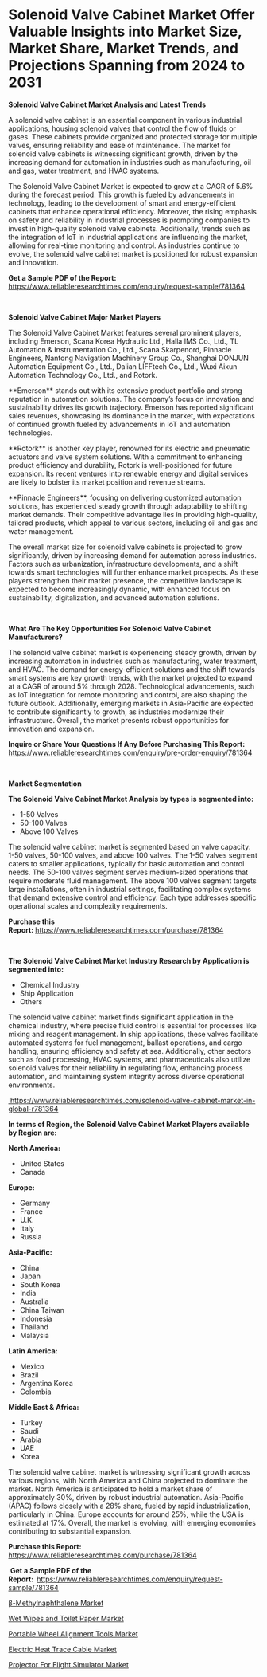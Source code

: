 <p><h1>Solenoid Valve Cabinet Market Offer Valuable Insights into Market Size, Market Share, Market Trends, and Projections Spanning from 2024 to 2031</h1></p><p><strong>Solenoid Valve Cabinet Market Analysis and Latest Trends</strong></p>
<p><p>A solenoid valve cabinet is an essential component in various industrial applications, housing solenoid valves that control the flow of fluids or gases. These cabinets provide organized and protected storage for multiple valves, ensuring reliability and ease of maintenance. The market for solenoid valve cabinets is witnessing significant growth, driven by the increasing demand for automation in industries such as manufacturing, oil and gas, water treatment, and HVAC systems.</p><p>The Solenoid Valve Cabinet Market is expected to grow at a CAGR of 5.6% during the forecast period. This growth is fueled by advancements in technology, leading to the development of smart and energy-efficient cabinets that enhance operational efficiency. Moreover, the rising emphasis on safety and reliability in industrial processes is prompting companies to invest in high-quality solenoid valve cabinets. Additionally, trends such as the integration of IoT in industrial applications are influencing the market, allowing for real-time monitoring and control. As industries continue to evolve, the solenoid valve cabinet market is positioned for robust expansion and innovation.</p></p>
<p><strong>Get a Sample PDF of the Report:&nbsp;</strong> <a href="https://www.reliableresearchtimes.com/enquiry/request-sample/781364?utm_campaign=1424&utm_medium=2&utm_source=Github&utm_content=ia&utm_term=15102024&utm_id=solenoid-valve-cabinet">https://www.reliableresearchtimes.com/enquiry/request-sample/781364</a></p>
<p>&nbsp;</p>
<p><strong>Solenoid Valve Cabinet Major Market Players</strong></p>
<p><p>The Solenoid Valve Cabinet Market features several prominent players, including Emerson, Scana Korea Hydraulic Ltd., Halla IMS Co., Ltd., TL Automation & Instrumentation Co., Ltd., Scana Skarpenord, Pinnacle Engineers, Nantong Navigation Machinery Group Co., Shanghai DONJUN Automation Equipment Co., Ltd., Dalian LIFFtech Co., Ltd., Wuxi Aixun Automation Technology Co., Ltd., and Rotork. </p><p>**Emerson** stands out with its extensive product portfolio and strong reputation in automation solutions. The company’s focus on innovation and sustainability drives its growth trajectory. Emerson has reported significant sales revenues, showcasing its dominance in the market, with expectations of continued growth fueled by advancements in IoT and automation technologies.</p><p>**Rotork** is another key player, renowned for its electric and pneumatic actuators and valve system solutions. With a commitment to enhancing product efficiency and durability, Rotork is well-positioned for future expansion. Its recent ventures into renewable energy and digital services are likely to bolster its market position and revenue streams.</p><p>**Pinnacle Engineers**, focusing on delivering customized automation solutions, has experienced steady growth through adaptability to shifting market demands. Their competitive advantage lies in providing high-quality, tailored products, which appeal to various sectors, including oil and gas and water management.</p><p>The overall market size for solenoid valve cabinets is projected to grow significantly, driven by increasing demand for automation across industries. Factors such as urbanization, infrastructure developments, and a shift towards smart technologies will further enhance market prospects. As these players strengthen their market presence, the competitive landscape is expected to become increasingly dynamic, with enhanced focus on sustainability, digitalization, and advanced automation solutions.</p></p>
<p>&nbsp;</p>
<p><strong>What Are The Key Opportunities For Solenoid Valve Cabinet Manufacturers?</strong></p>
<p><p>The solenoid valve cabinet market is experiencing steady growth, driven by increasing automation in industries such as manufacturing, water treatment, and HVAC. The demand for energy-efficient solutions and the shift towards smart systems are key growth trends, with the market projected to expand at a CAGR of around 5% through 2028. Technological advancements, such as IoT integration for remote monitoring and control, are also shaping the future outlook. Additionally, emerging markets in Asia-Pacific are expected to contribute significantly to growth, as industries modernize their infrastructure. Overall, the market presents robust opportunities for innovation and expansion.</p></p>
<p><strong>Inquire or Share Your Questions If Any Before Purchasing This Report:</strong> <a href="https://www.reliableresearchtimes.com/enquiry/pre-order-enquiry/781364?utm_campaign=1424&utm_medium=2&utm_source=Github&utm_content=ia&utm_term=15102024&utm_id=solenoid-valve-cabinet">https://www.reliableresearchtimes.com/enquiry/pre-order-enquiry/781364</a></p>
<p>&nbsp;</p>
<p><strong>Market Segmentation</strong></p>
<p><strong>The Solenoid Valve Cabinet Market Analysis by types is segmented into:</strong></p>
<p><ul><li>1-50 Valves</li><li>50-100 Valves</li><li>Above 100 Valves</li></ul></p>
<p><p>The solenoid valve cabinet market is segmented based on valve capacity: 1-50 valves, 50-100 valves, and above 100 valves. The 1-50 valves segment caters to smaller applications, typically for basic automation and control needs. The 50-100 valves segment serves medium-sized operations that require moderate fluid management. The above 100 valves segment targets large installations, often in industrial settings, facilitating complex systems that demand extensive control and efficiency. Each type addresses specific operational scales and complexity requirements.</p></p>
<p><strong>Purchase this Report:&nbsp;</strong><a href="https://www.reliableresearchtimes.com/purchase/781364?utm_campaign=1424&utm_medium=2&utm_source=Github&utm_content=ia&utm_term=15102024&utm_id=solenoid-valve-cabinet">https://www.reliableresearchtimes.com/purchase/781364</a></p>
<p>&nbsp;</p>
<p><strong>The Solenoid Valve Cabinet Market Industry Research by Application is segmented into:</strong></p>
<p><ul><li>Chemical Industry</li><li>Ship Application</li><li>Others</li></ul></p>
<p><p>The solenoid valve cabinet market finds significant application in the chemical industry, where precise fluid control is essential for processes like mixing and reagent management. In ship applications, these valves facilitate automated systems for fuel management, ballast operations, and cargo handling, ensuring efficiency and safety at sea. Additionally, other sectors such as food processing, HVAC systems, and pharmaceuticals also utilize solenoid valves for their reliability in regulating flow, enhancing process automation, and maintaining system integrity across diverse operational environments.</p></p>
<p><a href="https://www.reliableresearchtimes.com/solenoid-valve-cabinet-market-in-global-r781364?utm_campaign=1424&utm_medium=2&utm_source=Github&utm_content=ia&utm_term=15102024&utm_id=solenoid-valve-cabinet">&nbsp;https://www.reliableresearchtimes.com/solenoid-valve-cabinet-market-in-global-r781364</a></p>
<p><strong>In terms of Region, the Solenoid Valve Cabinet Market Players available by Region are:</strong></p>
<p>
    <p> <strong> North America: </strong>
        <ul>
            <li>United States</li>
            <li>Canada</li>
        </ul>
        </p> 
    <p> <strong> Europe: </strong>
        <ul>
            <li>Germany</li>
            <li>France</li>
            <li>U.K.</li>
            <li>Italy</li>
            <li>Russia</li>
        </ul>
        </p> 
    <p> <strong> Asia-Pacific: </strong>
        <ul>
            <li>China</li>
            <li>Japan</li>
            <li>South Korea</li>
            <li>India</li>
            <li>Australia</li>
            <li>China Taiwan</li>
            <li>Indonesia</li>
            <li>Thailand</li>
            <li>Malaysia</li>
        </ul>
        </p> 
    <p> <strong> Latin America: </strong>
        <ul>
            <li>Mexico</li>
            <li>Brazil</li>
            <li>Argentina Korea</li>
            <li>Colombia</li>
        </ul>
        </p> 
    <p> <strong> Middle East & Africa: </strong>
        <ul>
            <li>Turkey</li>
            <li>Saudi</li>
            <li>Arabia</li>
            <li>UAE</li>
            <li>Korea</li>
        </ul>
    </p>
    </p>
<p><p>The solenoid valve cabinet market is witnessing significant growth across various regions, with North America and China projected to dominate the market. North America is anticipated to hold a market share of approximately 30%, driven by robust industrial automation. Asia-Pacific (APAC) follows closely with a 28% share, fueled by rapid industrialization, particularly in China. Europe accounts for around 25%, while the USA is estimated at 17%. Overall, the market is evolving, with emerging economies contributing to substantial expansion.</p></p>
<p><strong>Purchase this Report: </strong><a href="https://www.reliableresearchtimes.com/purchase/781364?utm_campaign=1424&utm_medium=2&utm_source=Github&utm_content=ia&utm_term=15102024&utm_id=solenoid-valve-cabinet">https://www.reliableresearchtimes.com/purchase/781364</a></p>
<p>&nbsp;<strong>Get a Sample PDF of the Report:&nbsp;&nbsp;</strong><a href="https://www.reliableresearchtimes.com/enquiry/request-sample/781364?utm_campaign=1424&utm_medium=2&utm_source=Github&utm_content=ia&utm_term=15102024&utm_id=solenoid-valve-cabinet">https://www.reliableresearchtimes.com/enquiry/request-sample/781364</a></p>
<p><strong></strong></p>
<p><p><a href="https://www.linkedin.com/pulse/%CE%B2-methylnaphthalene-industry-sector-market-dynamics-future-jl8if?trk=public_post_embed_feed-article-content&utm_campaign=1424&utm_medium=2&utm_source=Github&utm_content=ia&utm_term=15102024&utm_id=solenoid-valve-cabinet">β-Methylnaphthalene Market</a></p><p><a href="https://www.linkedin.com/pulse/wet-wipes-toilet-paper-market-matrix-applications-types-ljr1f?trk=public_post_embed_feed-article-content&utm_campaign=1424&utm_medium=2&utm_source=Github&utm_content=ia&utm_term=15102024&utm_id=solenoid-valve-cabinet">Wet Wipes and Toilet Paper Market</a></p><p><a href="https://www.linkedin.com/pulse/global-portable-wheel-alignment-tools-industry-analysis-share-0s7bf?trk=public_post_embed_feed-article-content&utm_campaign=1424&utm_medium=2&utm_source=Github&utm_content=ia&utm_term=15102024&utm_id=solenoid-valve-cabinet">Portable Wheel Alignment Tools Market</a></p><p><a href="https://www.linkedin.com/pulse/decoding-electric-heat-trace-cable-market-signals-growth-x7hkf?trk=public_post_embed_feed-article-content&utm_campaign=1424&utm_medium=2&utm_source=Github&utm_content=ia&utm_term=15102024&utm_id=solenoid-valve-cabinet">Electric Heat Trace Cable Market</a></p><p><a href="https://www.linkedin.com/pulse/projector-flight-simulator-industry-forecast-market-shifts-oerbf?trk=public_post_embed_feed-article-content&utm_campaign=1424&utm_medium=2&utm_source=Github&utm_content=ia&utm_term=15102024&utm_id=solenoid-valve-cabinet">Projector For Flight Simulator Market</a></p></p>